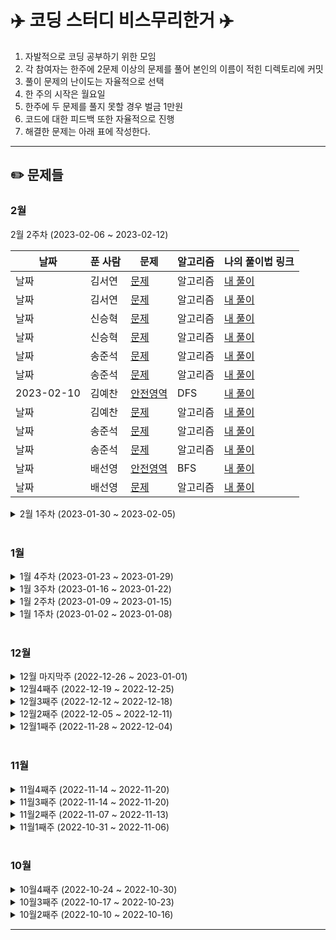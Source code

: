 # ✈️ 코딩 스터디 비스무리한거 ✈️ 
1.  자발적으로 코딩 공부하기 위한 모임
2.  각 참여자는 한주에 2문제 이상의 문제를 풀어 본인의 이름이 적힌 디렉토리에 커밋
3.  풀이 문제의 난이도는 자율적으로 선택
4.  한 주의 시작은 월요일
5.  한주에 두 문제를 풀지 못할 경우 벌금 1만원
6.  코드에 대한 피드백 또한 자율적으로 진행
7.  해결한 문제는 아래 표에 작성한다.

--------------

## ✏️ 문제들


### 2월  

<summary> 2월 2주차 (2023-02-06 ~ 2023-02-12) </summary>

|날짜|푼 사람|문제|알고리즘|나의 풀이법 링크|
|-----|-----|-----|-----|-----|
|날짜|김서연|[문제]()|알고리즘|[내 풀이]({링크})
|날짜|김서연|[문제]()|알고리즘|[내 풀이]({링크})
|날짜|신승혁|[문제]()|알고리즘|[내 풀이]({링크})
|날짜|신승혁|[문제]()|알고리즘|[내 풀이]({링크})
|날짜|송준석|[문제]()|알고리즘|[내 풀이]({링크})
|날짜|송준석|[문제]()|알고리즘|[내 풀이]({링크})
|2023-02-10|김예찬|[안전영역](https://www.acmicpc.net/problem/2468)|DFS|[내 풀이](https://github.com/bseony2/BwG/blob/master/%EA%B9%80%EC%98%88%EC%B0%AC/BJ-2468.java)
|날짜|김예찬|[문제]()|알고리즘|[내 풀이]({링크})
|날짜|송준석|[문제]()|알고리즘|[내 풀이]({링크})
|날짜|송준석|[문제]()|알고리즘|[내 풀이]({링크})
|날짜|배선영|[안전영역](https://www.acmicpc.net/problem/2468)|BFS|[내 풀이](https://github.com/bseony2/BwG/blob/master/%EB%B0%B0%EC%84%A0%EC%98%81/%EC%95%88%EC%A0%84%EC%98%81%EC%97%AD.java)
|날짜|배선영|[문제]()|알고리즘|[내 풀이]({링크})





<details>
<summary> 2월 1주차 (2023-01-30 ~ 2023-02-05) </summary>
<div markdown="1"> <br>

|날짜|푼 사람|문제|알고리즘|나의 풀이법 링크|
|-----|-----|-----|-----|-----|
|2023-02-02|김서연|[스택](https://www.acmicpc.net/problem/10828)|구현|[내 풀이](https://github.com/bseony2/BwG/blob/master/%EA%B9%80%EC%84%9C%EC%97%B0/Baekjoon/B10828_%EC%8A%A4%ED%83%9D.java)
|2023-02-05|김서연|[5월 식품들의 총매출 조회하기](https://school.programmers.co.kr/learn/courses/30/lessons/131117)|SQL|[내 풀이](https://github.com/bseony2/BwG/blob/master/%EA%B9%80%EC%84%9C%EC%97%B0/sql/5%EC%9B%94_%EC%8B%9D%ED%92%88%EB%93%A4%EC%9D%98_%EC%B4%9D%EB%A7%A4%EC%B6%9C_%EC%A1%B0%ED%9A%8C%ED%95%98%EA%B8%B0.sql)
|2023-01-30|신승혁|[야근지수](https://school.programmers.co.kr/learn/courses/30/lessons/12927)|구현|[내 풀이](https://github.com/bseony2/BwG/blob/master/%EC%8B%A0%EC%8A%B9%ED%98%81/Solution_12927_%EC%95%BC%EA%B7%BC%EC%A7%80%EC%88%98.java)
|2023-02-04|신승혁|[조건별로 분류하여 주문상태 출력하기](https://school.programmers.co.kr/learn/courses/30/lessons/131113?language=oracle)|SQL|[내 풀이](https://github.com/bseony2/BwG/blob/master/%EC%8B%A0%EC%8A%B9%ED%98%81/%EC%A1%B0%EA%B1%B4%EB%B3%84%EB%A1%9C%20%EB%B6%84%EB%A5%98%ED%95%98%EC%97%AC%20%EC%A3%BC%EB%AC%B8%EC%83%81%ED%83%9C%20%EC%B6%9C%EB%A0%A5%ED%95%98%EA%B8%B0.SQL)
|날짜|송준석|[문제]()|알고리즘|[내 풀이]({링크})
|날짜|송준석|[문제]()|알고리즘|[내 풀이]({링크})
|2023-02-03|김예찬|[알파벳](https://www.acmicpc.net/problem/1987)|DFS|[내 풀이](https://github.com/bseony2/BwG/blob/master/%EA%B9%80%EC%98%88%EC%B0%AC/BJ-1987.java)
|2023-02-03|김예찬|[위장](https://school.programmers.co.kr/learn/courses/30/lessons/42578)|해시|[내 풀이](https://github.com/bseony2/BwG/blob/master/%EA%B9%80%EC%98%88%EC%B0%AC/%EC%9C%84%EC%9E%A5.java)
|2023-01-30|김병준|[경쟁적 전염]()|BFS|[내 풀이](https://github.com/bseony2/BwG/blob/master/%EA%B9%80%EB%B3%91%EC%A4%80/p18405.java)
|2023-01-31|김병준|[돌려 돌려 돌림판!](https://www.acmicpc.net/problem/11504)|시뮬레이션|[내 풀이](https://github.com/bseony2/BwG/blob/master/%EA%B9%80%EB%B3%91%EC%A4%80/p11504.java)
|2023-01-30|배선영|[숨바꼭질4](https://www.acmicpc.net/problem/13913)|구현|[내 풀이](https://github.com/bseony2/BwG/blob/master/%EB%B0%B0%EC%84%A0%EC%98%81/%EC%88%A8%EB%B0%94%EA%BC%AD%EC%A7%884.java)
|2023-02-01|배선영|[야근지수](https://school.programmers.co.kr/learn/courses/30/lessons/12927)|구현|[내 풀이](https://github.com/bseony2/BwG/blob/master/%EB%B0%B0%EC%84%A0%EC%98%81/%EC%95%BC%EA%B7%BC%EC%A7%80%EC%88%98.java)

</div>
</details>
<br>


### 1월

<details>
<summary> 1월 4주차 (2023-01-23 ~ 2023-01-29) </summary>
<div markdown="1"> <br>


|날짜|푼 사람|문제|알고리즘|나의 풀이법 링크|
|-----|-----|-----|-----|-----|
|{날짜}|황서영|[{문제명}]({문제링크})|{알고리즘}|[내 풀이]({풀이 링크})
|{날짜}|황서영|[{문제명}]({문제링크})|{알고리즘}|[내 풀이]({풀이 링크})
|2023-01-29|김서연|[1,2,3 더하기](https://www.acmicpc.net/problem/9095)|DP|[내 풀이](https://github.com/bseony2/BwG/blob/master/%EA%B9%80%EC%84%9C%EC%97%B0/Baekjoon/B9095_123%EB%8D%94%ED%95%98%EA%B8%B0.java)
|2023-01-29|김서연|[즐겨찾기가 가장 많은 식당 정보 출력하기](https://school.programmers.co.kr/learn/courses/30/lessons/131123)|SQL|[내 풀이](https://github.com/bseony2/BwG/blob/master/%EA%B9%80%EC%84%9C%EC%97%B0/sql/%EC%A6%90%EA%B2%A8%EC%B0%BE%EA%B8%B0%EA%B0%80_%EA%B0%80%EC%9E%A5_%EB%A7%8E%EC%9D%80_%EC%8B%9D%EB%8B%B9_%EC%A0%95%EB%B3%B4_%EC%B6%9C%EB%A0%A5%ED%95%98%EA%B8%B0.sql)
|2023-01-25|신승혁|[단지번호붙이기](https://www.acmicpc.net/problem/2667)|BFS|[내 풀이](https://github.com/bseony2/BwG/blob/master/%EC%8B%A0%EC%8A%B9%ED%98%81/BOJ_2667_%EB%8B%A8%EC%A7%80%EB%B2%88%ED%98%B8%EB%B6%99%EC%9D%B4%EA%B8%B0.java)
|2023-01-25|신승혁|[단속카메라](https://school.programmers.co.kr/learn/courses/30/lessons/42884)|그리디|[내 풀이](https://github.com/bseony2/BwG/blob/master/%EC%8B%A0%EC%8A%B9%ED%98%81/Solution_42884_%EB%8B%A8%EC%86%8D%EC%B9%B4%EB%A9%94%EB%9D%BC.java)
|{날짜}|송준석|[{문제명}]({문제링크})|{알고리즘}|[내 풀이]({풀이 링크})
|{날짜}|송준석|[{문제명}]({문제링크})|{알고리즘}|[내 풀이]({풀이 링크})
|2023-01-29|김예찬|[두 용액](https://www.acmicpc.net/problem/2470)|투포인터|[내 풀이](https://github.com/bseony2/BwG/blob/master/%EA%B9%80%EC%98%88%EC%B0%AC/BJ-2470.java)
|2023-01-29|김예찬|[집합의 표현](https://www.acmicpc.net/problem/1717)|유니온파인드|[내 풀이](https://github.com/bseony2/BwG/blob/master/%EA%B9%80%EC%98%88%EC%B0%AC/BJ-1717.java)
|2023-01-29|김병준|[매직 스퀘어로 변경하기](https://www.acmicpc.net/problem/16945)|브루트포스|[내 풀이](https://github.com/bseony2/BwG/blob/master/%EA%B9%80%EB%B3%91%EC%A4%80/p16945.java)
|2023-01-29|김병준|[블록놀이](https://www.acmicpc.net/problem/16951)|브루트포스|[내 풀이](https://github.com/bseony2/BwG/blob/master/%EA%B9%80%EB%B3%91%EC%A4%80/p16951.java)
|2023-01-25|배선영|[상자넣기](https://www.acmicpc.net/problem/1965)|DP|[내 풀이](https://github.com/bseony2/BwG/blob/master/%EB%B0%B0%EC%84%A0%EC%98%81/%EC%83%81%EC%9E%90%EB%84%A3%EA%B8%B0.java)
|2023-01-27|배선영|[단지번호붙이기](https://www.acmicpc.net/problem/2667)|그래프|[내 풀이](https://github.com/bseony2/BwG/blob/master/%EB%B0%B0%EC%84%A0%EC%98%81/%EB%8B%A8%EC%A7%80%EB%B2%88%ED%98%B8%EB%B6%99%EC%9D%B4%EA%B8%B0.java)


</div>
</details>

<details>
<summary> 1월 3주차 (2023-01-16 ~ 2023-01-22) </summary>
<div markdown="1">


|날짜|푼 사람|문제|알고리즘|나의 풀이법 링크|
|-----|-----|-----|-----|-----|
|2023-01-20|황서영|[식품분류별 가장 비싼 식품의 정보 조회하기](https://school.programmers.co.kr/learn/courses/30/lessons/131116)|SQL|[내 풀이](https://github.com/bseony2/BwG/blob/master/%ED%99%A9%EC%84%9C%EC%98%81/0120_%EC%8B%9D%ED%92%88%EB%B6%84%EB%A5%98%EB%B3%84_%EA%B0%80%EC%9E%A5_%EB%B9%84%EC%8B%BC_%EC%8B%9D%ED%92%88%EC%9D%98_%EC%A0%95%EB%B3%B4_%EC%A1%B0%ED%9A%8C%ED%95%98%EA%B8%B0.sql)
|2023-01-20|황서영|[5월 식품들의 총매출 조회하기](https://school.programmers.co.kr/learn/courses/30/lessons/131117)|SQL|[내 풀이](https://github.com/bseony2/BwG/blob/master/%ED%99%A9%EC%84%9C%EC%98%81/5%EC%9B%94_%EC%8B%9D%ED%92%88%EB%93%A4%EC%9D%98_%EC%B4%9D%EB%A7%A4%EC%B6%9C_%EC%A1%B0%ED%9A%8C%ED%95%98%EA%B8%B0_0120.sql)
|2023-01-22|김서연|[식품분류별 가장 비싼 식품의 정보 조회하기](https://school.programmers.co.kr/learn/courses/30/lessons/131116)|SQL|[내 풀이](https://github.com/bseony2/BwG/blob/master/%EA%B9%80%EC%84%9C%EC%97%B0/sql/%EC%8B%9D%ED%92%88%EB%B6%84%EB%A5%98%EB%B3%84_%EA%B0%80%EC%9E%A5_%EB%B9%84%EC%8B%BC_%EC%8B%9D%ED%92%88%EC%9D%98_%EC%A0%95%EB%B3%B4_%EC%A1%B0%ED%9A%8C%ED%95%98%EA%B8%B0.sql)
|2023-01-22|김서연|[첼시를 구해줘](https://www.acmicpc.net/problem/11098)|구현|[내 풀이](https://github.com/bseony2/BwG/blob/master/%EA%B9%80%EC%84%9C%EC%97%B0/Baekjoon/B11098_%EC%B1%8C%EC%8B%9C%EB%A5%BC_%EB%8F%84%EC%99%80%EC%A4%98.java)
|2023-01-18|신승혁|[보석도둑](https://www.acmicpc.net/problem/1202)|그리디|[내 풀이](https://github.com/bseony2/BwG/blob/master/%EC%8B%A0%EC%8A%B9%ED%98%81/BOJ_1202_%EB%B3%B4%EC%84%9D%EB%8F%84%EB%91%91_2%ED%8A%B8.java)
|2023-01-20|신승혁|[숫자게임](https://school.programmers.co.kr/learn/courses/30/lessons/12987)|그리디|[내 풀이](https://github.com/bseony2/BwG/blob/master/%EC%8B%A0%EC%8A%B9%ED%98%81/Solution_12987_%EC%88%AB%EC%9E%90%EA%B2%8C%EC%9E%84.java)
|{날짜}|송준석|[{문제명}]({문제링크})|{알고리즘}|[내 풀이]({풀이링크})
|{날짜}|송준석|[{문제명}]({문제링크})|{알고리즘}|[내 풀이]({풀이링크})
|{날짜}|김예찬|[파도반수열](https://www.acmicpc.net/problem/9461)|DP|[내 풀이](https://github.com/bseony2/BwG/blob/master/%EA%B9%80%EC%98%88%EC%B0%AC/BJ-9461.java)
|{날짜}|김예찬|[단지번호붙이기](https://www.acmicpc.net/problem/2667)|BFS|[내 풀이](https://github.com/bseony2/BwG/blob/master/%EA%B9%80%EC%98%88%EC%B0%AC/BJ-2667.java)
|2023-01-17|김병준|[로또](https://www.acmicpc.net/problem/6603)|DFS|[내 풀이](https://github.com/bseony2/BwG/blob/master/%EA%B9%80%EB%B3%91%EC%A4%80/p20154.java)
|2023-01-22|김병준|[이 구역의 승자는 누구야?!](https://www.acmicpc.net/problem/20154)|구현|[내 풀이](https://github.com/bseony2/BwG/blob/master/%EA%B9%80%EB%B3%91%EC%A4%80/p6603.java)
|2023-01-19|배선영|[숨바꼭질](https://www.acmicpc.net/problem/1697)|BFS|[내 풀이](https://github.com/bseony2/BwG/blob/master/%EB%B0%B0%EC%84%A0%EC%98%81/%EC%88%A8%EB%B0%94%EA%BC%AD%EC%A7%88.java)
|2023-01-22|배선영|[맥주 마시면서 걸어가기](https://www.acmicpc.net/problem/9205)|BFS|[내 풀이](https://github.com/bseony2/BwG/blob/master/%EB%B0%B0%EC%84%A0%EC%98%81/%EB%A7%A5%EC%A3%BC%EB%A7%88%EC%8B%9C%EB%A9%B4%EC%84%9C%EA%B1%B8%EC%96%B4%EA%B0%80%EA%B8%B0.java)

</div>
</details>



<details>
<summary> 1월 2주차 (2023-01-09 ~ 2023-01-15) </summary>
<div markdown="1">

1월 2주차 (2023-01-09 ~ 2023-01-15)

|날짜|푼 사람|문제|알고리즘|나의 풀이법 링크|
|-----|-----|-----|-----|-----|
|2023-01-14|황서영|[합성수 찾기](https://school.programmers.co.kr/learn/courses/30/lessons/120846)|{알고리즘}|[내 풀이](https://github.com/bseony2/BwG/blob/master/%ED%99%A9%EC%84%9C%EC%98%81/%ED%95%A9%EC%84%B1%EC%88%98%EC%B0%BE%EA%B8%B0_20230114.java)
|2023-01-14|황서영|[치킨 쿠폰](https://school.programmers.co.kr/learn/courses/30/lessons/120884)|{알고리즘}|[내 풀이](https://github.com/bseony2/BwG/blob/master/%ED%99%A9%EC%84%9C%EC%98%81/%EC%B9%98%ED%82%A8%EC%BF%A0%ED%8F%B0_20230114.java)
|2023-01-15|김서연|[가격이 제일 비싼 식품의 정보 출력하기](https://school.programmers.co.kr/learn/courses/30/lessons/59043)|SQL|[내 풀이](https://github.com/bseony2/BwG/blob/master/%EA%B9%80%EC%84%9C%EC%97%B0/sql/%EA%B0%80%EA%B2%A9%EC%9D%B4_%EC%A0%9C%EC%9D%BC_%EB%B9%84%EC%8B%BC_%EC%8B%9D%ED%92%88%EC%9D%98_%EC%A0%95%EB%B3%B4_%EC%B6%9C%EB%A0%A5%ED%95%98%EA%B8%B0.sql)
|2023-01-15|김서연|[있었는데요 없었습니다](https://school.programmers.co.kr/learn/courses/30/lessons/131115)|SQL|[내 풀이](https://github.com/bseony2/BwG/blob/master/%EA%B9%80%EC%84%9C%EC%97%B0/sql/%EC%9E%88%EC%97%88%EB%8A%94%EB%8D%B0%EC%9A%94_%EC%97%86%EC%97%88%EC%8A%B5%EB%8B%88%EB%8B%A4.sql)
|2023-01-10|신승혁|[등굣길](https://school.programmers.co.kr/learn/courses/30/lessons/42898)|DP|[내 풀이](https://github.com/bseony2/BwG/blob/master/%EC%8B%A0%EC%8A%B9%ED%98%81/Solution_42898_%EB%93%B1%EA%B5%A3%EA%B8%B8.java)
|2023-01-15|신승혁|[치킨 쿠폰](https://school.programmers.co.kr/learn/courses/30/lessons/120884)|구현|[내 풀이](https://github.com/bseony2/BwG/blob/master/%EC%8B%A0%EC%8A%B9%ED%98%81/Solution_120884_%EC%B9%98%ED%82%A8%EC%BF%A0%ED%8F%B0.java)
|날짜|송준석|[{문제명}]({문제링크})|{알고리즘}|[내 풀이]({풀이링크})
|날짜|송준석|[{문제명}]({문제링크})|{알고리즘}|[내 풀이]({풀이링크})
|날짜|김예찬|[가장긴감소하는부분수열](acmicpc.net/problem/11722)|DP|[내 풀이](https://github.com/bseony2/BwG/commit/52de5f135eb5b63715c47aadd633d65dd5a1e5ee)
|날짜|김예찬|[쉬운 계단 수](https://www.acmicpc.net/problem/10844)|DP|[내 풀이]({풀이링크})
|2023-01-10|김병준|[사탕게임](https://www.acmicpc.net/problem/3085)|브루트포스|[내 풀이](https://github.com/bseony2/BwG/blob/master/%EA%B9%80%EB%B3%91%EC%A4%80/p3085.java)
|2023-01-15|김병준|[동전1](https://www.acmicpc.net/problem/2293)|dp1|[내 풀이](https://github.com/bseony2/BwG/blob/master/%EA%B9%80%EB%B3%91%EC%A4%80/p2293.java)
|2023-01-14|배선영|[가장 긴 감소하는 부분 수열](https://www.acmicpc.net/problem/11722)|DP|[내 풀이](https://github.com/bseony2/BwG/blob/master/%EB%B0%B0%EC%84%A0%EC%98%81/%EA%B0%80%EC%9E%A5%20%EA%B8%B4%20%EA%B0%90%EC%86%8C%ED%95%98%EB%8A%94%20%EB%B6%80%EB%B6%84%20%EC%88%98%EC%97%B4.java)
|2023-01-10|배선영|[쉬운 계단 수](https://www.acmicpc.net/problem/10844)|DP|[내 풀이](https://github.com/bseony2/BwG/blob/master/%EB%B0%B0%EC%84%A0%EC%98%81/%EC%89%AC%EC%9A%B4%EA%B3%84%EB%8B%A8%EC%88%98.java)

</div>
</details>



<details>
<summary> 1월 1주차 (2023-01-02 ~ 2023-01-08) </summary>
<div markdown="1">


|날짜|푼 사람|문제|알고리즘|나의 풀이법 링크|
|-----|-----|-----|-----|-----|
|2023-01-08|황서영|[콜라 문제](https://school.programmers.co.kr/learn/courses/30/lessons/132267)|구현|[내 풀이](https://github.com/bseony2/BwG/blob/master/%ED%99%A9%EC%84%9C%EC%98%81/%EC%BD%9C%EB%9D%BC%EB%AC%B8%EC%A0%9C_20230108.java)
|2023-01-08|황서영|[2016년](https://school.programmers.co.kr/learn/courses/30/lessons/12901)|-|[내 풀이](https://github.com/bseony2/BwG/blob/master/%ED%99%A9%EC%84%9C%EC%98%81/%EB%AC%B8%EC%A0%9C_2016%EB%85%84_20230108.java)
|2023-01-08|김서연|[3월에 태어난 여성 회원 목록 출력하기](https://school.programmers.co.kr/learn/courses/30/lessons/131120)|SQL|[내 풀이](https://github.com/bseony2/BwG/blob/master/%EA%B9%80%EC%84%9C%EC%97%B0/sql/3%EC%9B%94%EC%97%90_%ED%83%9C%EC%96%B4%EB%82%9C_%EC%97%AC%EC%84%B1_%ED%9A%8C%EC%9B%90_%EB%AA%A9%EB%A1%9D_%EC%B6%9C%EB%A0%A5%ED%95%98%EA%B8%B0.sql)
|2023-01-08|김서연|[성분으로 구분한 아이스크림 총 주문량](https://school.programmers.co.kr/learn/courses/30/lessons/133026)|SQL|[내 풀이](https://github.com/bseony2/BwG/blob/master/%EA%B9%80%EC%84%9C%EC%97%B0/sql/%EC%84%B1%EB%B6%84%EC%9C%BC%EB%A1%9C_%EA%B5%AC%EB%B6%84%ED%95%9C_%EC%95%84%EC%9D%B4%EC%8A%A4%ED%81%AC%EB%A6%BC_%EC%B4%9D_%EC%A3%BC%EB%AC%B8%EB%9F%89.sql)
|날짜|신승혁|[{문제}]()|SQL|[내 풀이]({링크})
|날짜|신승혁|[{문제}]()|SQL|[내 풀이]({링크})
|날짜|송준석|[{문제}]()|SQL|[내 풀이]({링크})
|날짜|송준석|[{문제}]()|SQL|[내 풀이]({링크})
|날짜|김예찬|[{문제}]()|SQL|[내 풀이]({링크})
|날짜|김예찬|[{문제}]()|SQL|[내 풀이]({링크})
|날짜|김병준|[{문제}]()|SQL|[내 풀이]({링크})
|날짜|김병준|[{문제}]()|SQL|[내 풀이]({링크})
|2023-01-08|배선영|[2XN타일링](https://www.acmicpc.net/problem/11726)|DP|[내 풀이](https://github.com/bseony2/BwG/blob/master/%EB%B0%B0%EC%84%A0%EC%98%81/%EC%9D%B4xn%ED%83%80%EC%9D%BC%EB%A7%81.java)
|2023-01-08|배선영|[동물원](https://www.acmicpc.net/problem/1309)|DP|[내 풀이](https://github.com/bseony2/BwG/blob/master/%EB%B0%B0%EC%84%A0%EC%98%81/%EB%8F%99%EB%AC%BC%EC%9B%90.java)

</div>
</details>

<br>


### 12월  

<details>
<summary> 12월 마지막주 (2022-12-26 ~ 2023-01-01) </summary>
<div markdown="1">


|날짜|푼 사람|문제|알고리즘|나의 풀이법 링크|
|-----|-----|-----|-----|-----|
|2022-12-31|황서영|[카테고리 별 상품 개수 구하기](https://school.programmers.co.kr/learn/courses/30/lessons/131529)|SQL|[내 풀이](https://github.com/bseony2/BwG/blob/master/%ED%99%A9%EC%84%9C%EC%98%81/1231_%EC%B9%B4%ED%85%8C%EA%B3%A0%EB%A6%AC%EB%B3%84%EC%83%81%ED%92%88%EA%B0%9C%EC%88%98%EA%B5%AC%ED%95%98%EA%B8%B0.sql)
|2022-12-31|황서영|[삼총사](https://school.programmers.co.kr/learn/courses/30/lessons/131705)|DFS|[내 풀이](https://github.com/bseony2/BwG/blob/master/%ED%99%A9%EC%84%9C%EC%98%81/%EC%82%BC%EC%B4%9D%EC%82%AC_1231.java)
|{날짜}|김서연|[{문제명}]({URL})|{알고리즘}|[내 풀이]({URL})
|{날짜}|김서연|[{문제명}]({URL})|{알고리즘}|[내 풀이]({URL})
|2023-01-01|신승혁|[가장 큰 수](https://school.programmers.co.kr/learn/courses/30/lessons/42746)|구현|[내 풀이](https://github.com/bseony2/BwG/blob/master/%EC%8B%A0%EC%8A%B9%ED%98%81/42746_%EA%B0%80%EC%9E%A5%ED%81%B0%EC%88%98.java)
|2023-01-01|신승혁|[중복 제거하기](https://school.programmers.co.kr/learn/courses/30/lessons/59408)|SQL|[내 풀이](https://github.com/bseony2/BwG/blob/master/%EC%8B%A0%EC%8A%B9%ED%98%81/%EC%A4%91%EB%B3%B5%20%EC%A0%9C%EA%B1%B0%ED%95%98%EA%B8%B0.SQL)
|{날짜}|송준석|[{문제명}]({URL})|{알고리즘}|[내 풀이]({URL})
|{날짜}|송준석|[{문제명}]({URL})|{알고리즘}|[내 풀이]({URL})
|2022-12-31|김예찬|[게임맵최단거리](https://school.programmers.co.kr/learn/courses/30/lessons/1844)|BFS|[내 풀이](https://github.com/bseony2/BwG/blob/master/%EA%B9%80%EC%98%88%EC%B0%AC/%EA%B2%8C%EC%9E%84%EB%A7%B5%EC%B5%9C%EB%8B%A8%EA%B1%B0%EB%A6%AC.java)
|2022-12-31|김예찬|[정수삼각형](https://school.programmers.co.kr/learn/courses/30/lessons/43105)|DP|[내 풀이](https://github.com/bseony2/BwG/blob/master/%EA%B9%80%EC%98%88%EC%B0%AC/%EC%A0%95%EC%88%98%EC%82%BC%EA%B0%81%ED%98%95.java)
|2023-01-01|김병준|[1](https://www.acmicpc.net/problem/4375)|수학|[내 풀이](https://github.com/bseony2/BwG/blob/master/%EA%B9%80%EB%B3%91%EC%A4%80/p4375.java)
|2023-01-01|김병준|[체육복](https://school.programmers.co.kr/learn/courses/30/lessons/42862)|그리디|[내 풀이](https://github.com/bseony2/BwG/blob/master/%EA%B9%80%EB%B3%91%EC%A4%80/p42862.java)
|2023-01-01|배선영|[부분수열의 합](https://www.acmicpc.net/problem/1182)|부르트포스|[내 풀이](https://github.com/bseony2/BwG/blob/master/%EB%B0%B0%EC%84%A0%EC%98%81/%EB%B6%80%EB%B6%84%EC%88%98%EC%97%B4%EC%9D%98%ED%95%A9.java)
|2022-12-30|배선영|[집합](https://www.acmicpc.net/problem/11723)|비트 마스킹|[내 풀이](https://github.com/bseony2/BwG/blob/master/%EB%B0%B0%EC%84%A0%EC%98%81/%EC%A7%91%ED%95%A9.java)
--------------------------------------
</div>
</details>

<details>
<summary>12월4째주 (2022-12-19 ~ 2022-12-25) </summary>
<div markdown="1">

|날짜|푼 사람|문제|알고리즘|나의 풀이법 링크|
|-----|-----|-----|-----|-----|
|2022-12-24|황서영|[숫자 짝꿍](https://school.programmers.co.kr/learn/courses/30/lessons/131128)|구현|[내 풀이](https://github.com/bseony2/BwG/blob/master/%ED%99%A9%EC%84%9C%EC%98%81/%EC%88%AB%EC%9E%90%EC%A7%9D%EA%BF%8D_1224.java)
|2022-12-25|황서영|[과일 장수](https://school.programmers.co.kr/learn/courses/30/lessons/135808)|Stack|[내 풀이](https://github.com/bseony2/BwG/blob/master/%ED%99%A9%EC%84%9C%EC%98%81/%EA%B3%BC%EC%9D%BC%EC%9E%A5%EC%88%98_1225.java)
|2022-12-25|김서연|[인기있는 아이스크림](https://school.programmers.co.kr/learn/courses/30/lessons/133024)|SQL|[내 풀이](https://github.com/bseony2/BwG/blob/master/%EA%B9%80%EC%84%9C%EC%97%B0/sql/%EC%9D%B8%EA%B8%B0%EC%9E%88%EB%8A%94_%EC%95%84%EC%9D%B4%EC%8A%A4%ED%81%AC%EB%A6%BC.sql)
|2022-12-25|김서연|[약수](https://www.acmicpc.net/problem/1037)|구현|[내 풀이](https://github.com/bseony2/BwG/blob/master/%EA%B9%80%EC%84%9C%EC%97%B0/Baekjoon/B1037_%EC%95%BD%EC%88%98.java)
|2022-12-25|신승혁|[조건에 맞는 도서와 저자 리스트 출력하기](https://school.programmers.co.kr/learn/courses/30/lessons/144854)|SQL|[내풀이](https://github.com/bseony2/BwG/blob/master/%EC%8B%A0%EC%8A%B9%ED%98%81/%EC%A1%B0%EA%B1%B4%EC%97%90%20%EB%A7%9E%EB%8A%94%20%EB%8F%84%EC%84%9C%EC%99%80%20%EC%A0%80%EC%9E%90%20%EB%A6%AC%EC%8A%A4%ED%8A%B8%20%EC%B6%9C%EB%A0%A5%ED%95%98%EA%B8%B0.SQL)
|2022-12-25|신승혁|[가격이 제일 비싼 식품의 정보 출력하기](https://school.programmers.co.kr/learn/courses/30/lessons/131115?language=oracle)|SQL|[내풀이](https://github.com/bseony2/BwG/blob/master/%EC%8B%A0%EC%8A%B9%ED%98%81/%EA%B0%80%EA%B2%A9%EC%9D%B4%EC%A0%9C%EC%9D%BC%EB%B9%84%EC%8B%BC%EC%8B%9D%ED%92%88%EC%9D%98%EC%A0%95%EB%B3%B4%EC%B6%9C%EB%A0%A5%ED%95%98%EA%B8%B0.SQL)
|{날짜}|송준석|[{문제명}]({URL})|{알고리즘}|[내 풀이]({URL})
|{날짜}|송준석|[{문제명}]({URL})|{알고리즘}|[내 풀이]({URL})
|2022-12-25|김예찬|[연속합](https://www.acmicpc.net/problem/1912)|DP|[내 풀이](https://github.com/bseony2/BwG/commit/e71b4f3c6ab3cc386d7646bc37a38fac8e6b9462)
|2022-12-25|김예찬|[1로만들기](https://www.acmicpc.net/problem/1463)|DP|[내 풀이](https://github.com/bseony2/BwG/commit/c81cc407fa26fc6b6e41b54b923e579820e13c18)
|{날짜}|김병준|[{문제명}]({URL})|{알고리즘}|[내 풀이]({URL})
|{날짜}|김병준|[{문제명}]({URL})|{알고리즘}|[내 풀이]({URL})
|2022-12-25|배선영|[사탕게임](https://www.acmicpc.net/problem/3085)|구현, 완전탐색|[내 풀이](https://github.com/bseony2/BwG/blob/master/%EB%B0%B0%EC%84%A0%EC%98%81/%EC%82%AC%ED%83%95%EA%B2%8C%EC%9E%84.java)
|2022-12-25|배선영|[날짜계산](https://www.acmicpc.net/problem/1476)|완전탐색|[내 풀이](https://github.com/bseony2/BwG/blob/master/%EB%B0%B0%EC%84%A0%EC%98%81/%EB%82%A0%EC%A7%9C%EA%B3%84%EC%82%B0.java)
--------------------------------------
</div>
</details>


<details>
<summary>12월3째주 (2022-12-12 ~ 2022-12-18)</summary>
<div markdown="1">

|날짜|푼 사람|문제|알고리즘|나의 풀이법 링크|
|-----|-----|-----|-----|-----|
|2022-12-16|황서영|[가격이 제일 비싼 식품의 정보 출력하기](https://school.programmers.co.kr/learn/courses/30/lessons/131115)|SQL|[내 풀이](https://github.com/bseony2/BwG/blob/master/%ED%99%A9%EC%84%9C%EC%98%81/1216_%EA%B0%80%EA%B2%A9%EC%9D%B4_%EC%A0%9C%EC%9D%BC_%EB%B9%84%EC%8B%BC_%EC%8B%9D%ED%92%88%EC%9D%98_%EC%A0%95%EB%B3%B4_%EC%B6%9C%EB%A0%A5%ED%95%98%EA%B8%B0.sql)
|2022-12-16|황서영|[조건별로 분류하여 주문상태 출력하기](https://school.programmers.co.kr/learn/courses/30/lessons/131113)|SQL|[내 풀이](https://github.com/bseony2/BwG/blob/master/%ED%99%A9%EC%84%9C%EC%98%81/1216_%EC%A1%B0%EA%B1%B4%EB%B3%84%EB%A1%9C_%EB%B6%84%EB%A5%98%ED%95%98%EC%97%AC_%EC%A3%BC%EB%AC%B8%EC%83%81%ED%83%9C_%EC%B6%9C%EB%A0%A5%ED%95%98%EA%B8%B0.sql)
|2022-12-18|김서연|[최댓값 구하기](https://school.programmers.co.kr/learn/courses/30/lessons/59415)|SQL|[내 풀이](https://github.com/bseony2/BwG/blob/master/%EA%B9%80%EC%84%9C%EC%97%B0/sql/%EC%B5%9C%EB%8C%93%EA%B0%92%EA%B5%AC%ED%95%98%EA%B8%B0.sql)
|2022-12-18|김서연|[내 학점을 구해줘](https://www.acmicpc.net/problem/10984)|구현|[내 풀이](https://github.com/bseony2/BwG/blob/master/%EA%B9%80%EC%84%9C%EC%97%B0/Baekjoon/B10984_%EB%82%B4_%ED%95%99%EC%A0%90%EC%9D%84_%EA%B5%AC%ED%95%B4%EC%A4%98.java)
|2022-12-15|신승혁|[House Robber](https://leetcode.com/problems/house-robber/description/)|DP|[내 풀이](https://github.com/bseony2/BwG/blob/master/%EC%8B%A0%EC%8A%B9%ED%98%81/198.js)
|2022-12-18|신승혁|[Number Complement](https://leetcode.com/problems/number-complement/)|구현|[내 풀이](https://github.com/bseony2/BwG/blob/master/%EC%8B%A0%EC%8A%B9%ED%98%81/476.js)
|{날짜}|송준석|[{문제명}]({URL})|{알고리즘}|[내 풀이]({URL})
|{날짜}|송준석|[{문제명}]({URL})|{알고리즘}|[내 풀이]({URL})
|2022-12-18|김예찬|[벽부수고 이동](https://www.acmicpc.net/problem/2206)|BFS|[내 풀이]({URL})
|2022-12-18|김예찬|[여행가자](https://www.acmicpc.net/problem/1976)|유니온파인드|[내 풀이]({URL})
|2022-12-18|김병준|[분해합](https://www.acmicpc.net/problem/2231)|구현|[내 풀이](https://github.com/bseony2/BwG/blob/master/%EA%B9%80%EB%B3%91%EC%A4%80/p1065.java)
|2022-12-18|김병준|[한수](https://www.acmicpc.net/problem/1065)|구현|[내 풀이](https://github.com/bseony2/BwG/blob/master/%EA%B9%80%EB%B3%91%EC%A4%80/p2231.java)
|2022-12-18|배선영|[튜플](https://school.programmers.co.kr/learn/courses/30/lessons/64065)|구현|[내 풀이](https://github.com/bseony2/BwG/blob/master/%EB%B0%B0%EC%84%A0%EC%98%81/%ED%8A%9C%ED%94%8C.java)
|2022-12-18|배선영|[행렬 테두리 회전하기](https://school.programmers.co.kr/learn/courses/30/lessons/77485)|구현|[내 풀이](https://github.com/bseony2/BwG/blob/master/%EB%B0%B0%EC%84%A0%EC%98%81/%ED%96%89%EB%A0%AC%20%ED%85%8C%EB%91%90%EB%A6%AC%20%ED%9A%8C%EC%A0%84%ED%95%98%EA%B8%B0.java)
--------------------------------------
</div>
</details>

<details>
<summary>12월2째주 (2022-12-05 ~ 2022-12-11)</summary>
<div markdown="1">

|날짜|푼 사람|문제|알고리즘|나의 풀이법 링크|
|-----|-----|-----|-----|-----|
|2022-12-05|황서영|[아이스 아메리카노](https://school.programmers.co.kr/learn/courses/30/lessons/120819)|구현|[내 풀이](https://github.com/bseony2/BwG/blob/master/%ED%99%A9%EC%84%9C%EC%98%81/%EC%95%84%EC%9D%B4%EC%8A%A4%EC%95%84%EB%A9%94%EB%A6%AC%EC%B9%B4%EB%85%B8.java)
|2022-12-06|황서영|[양꼬치](https://school.programmers.co.kr/learn/courses/30/lessons/120830)|구현|[내 풀이](https://github.com/bseony2/BwG/blob/master/%ED%99%A9%EC%84%9C%EC%98%81/%EC%96%91%EA%BC%AC%EC%B9%98.java)
|2022-12-11|김서연|[Integer to Roman](https://leetcode.com/problems/integer-to-roman/)|구현|[내 풀이](https://github.com/bseony2/BwG/blob/master/%EA%B9%80%EC%84%9C%EC%97%B0/LeetCode/L12_Integer_to_Roman.java)
|2022-12-11|김서연|[완전제곱](https://www.acmicpc.net/problem/6131)|브루트포스|[내 풀이](https://github.com/bseony2/BwG/blob/master/%EA%B9%80%EC%84%9C%EC%97%B0/Baekjoon/B6131_%EC%99%84%EC%A0%84%EC%A0%9C%EA%B3%B1%EC%88%98.java)
|{날짜}|신승혁|[{문제명}]({URL})|{알고리즘}|[내 풀이]({URL})
|{날짜}|신승혁|[{문제명}]({URL})|{알고리즘}|[내 풀이]({URL})
|{날짜}|안정석|[{문제명}]({URL})|{알고리즘}|[내 풀이]({URL})
|{날짜}|안정석|[{문제명}]({URL})|{알고리즘}|[내 풀이]({URL})
|2022-12-11|송준석|[재구매가일어난상품과회원리스트구하기](https://school.programmers.co.kr/learn/courses/30/lessons/131536)|SQL|[내 풀이](https://github.com/bseony2/BwG/blob/master/%EC%86%A1%EC%A4%80%EC%84%9D/%EC%9E%AC%EA%B5%AC%EB%A7%A4%EA%B0%80%EC%9D%BC%EC%96%B4%EB%82%9C%EC%83%81%ED%92%88%EA%B3%BC%ED%9A%8C%EC%9B%90%EB%A6%AC%EC%8A%A4%ED%8A%B8%EA%B5%AC%ED%95%98%EA%B8%B0.mysql)
|2022-12-11|송준석|[7의개수](https://school.programmers.co.kr/learn/courses/30/lessons/120912)|구현|[내 풀이](https://github.com/bseony2/BwG/blob/master/%EC%86%A1%EC%A4%80%EC%84%9D/7%EC%9D%98%EA%B0%9C%EC%88%98.java)
|{날짜}|김예찬|[{문제명}]({URL})|{알고리즘}|[내 풀이]({URL})
|{날짜}|김예찬|[{문제명}]({URL})|{알고리즘}|[내 풀이]({URL})
|2022-12-11|김병준|[일곱 난쟁이](https://www.acmicpc.net/problem/2309)|브루트포스|[내 풀이](https://github.com/Joonkb/algorithm/blob/main/BOJ/%EA%B5%AC%ED%98%84/%EA%B8%B0%EC%B4%88/p1182.java)
|2022-12-11|김병준|[부분수열의 합](https://www.acmicpc.net/problem/21182)|비트마스크|[내 풀이](https://github.com/Joonkb/algorithm/blob/main/BOJ/%EA%B5%AC%ED%98%84/%EA%B8%B0%EC%B4%88/p2309.java)
|2022-12-07|배선영|[소수구하기](https://www.acmicpc.net/problem/1929)|에라토스테네스의 체|[내 풀이](https://github.com/bseony2/BwG/blob/master/%EB%B0%B0%EC%84%A0%EC%98%81/%EC%86%8C%EC%88%98%20%EA%B5%AC%ED%95%98%EA%B8%B0.java)
|2022-12-11|배선영|[골드바흐의 추측](https://www.acmicpc.net/problem/6588)|에라토스테네스의 체|[내 풀이](https://github.com/bseony2/BwG/blob/master/%EB%B0%B0%EC%84%A0%EC%98%81/%EA%B3%A8%EB%93%9C%EB%B0%94%ED%9D%90%EC%9D%98%20%EC%B6%94%EC%B8%A1.java)
--------------------------------------
</div>
</details>

<details>
<summary>12월1째주 (2022-11-28 ~ 2022-12-04)</summary>
<div markdown="1"> 

|날짜|푼 사람|문제|알고리즘|나의 풀이법 링크|
|-----|-----|-----|-----|-----|
|2022-11-30|황서영|[문자열 내 p와 y의 개수](https://school.programmers.co.kr/learn/courses/30/lessons/12916)|구현|[내 풀이](https://github.com/bseony2/BwG/blob/master/%ED%99%A9%EC%84%9C%EC%98%81/%EB%AC%B8%EC%9E%90%EC%97%B4%EB%82%B4p%EC%99%80y%EC%9D%98%EA%B0%9C%EC%88%98.java)
|2022-11-30|황서영|[수박수박수박수박수박수?](https://school.programmers.co.kr/learn/courses/30/lessons/12922)|구현|[내 풀이](https://github.com/bseony2/BwG/blob/master/%ED%99%A9%EC%84%9C%EC%98%81/%EC%88%98%EB%B0%95%EC%88%98%EB%B0%95%EC%88%98%EB%B0%95%EC%88%98%EB%B0%95%EC%88%98%EB%B0%95%EC%88%98.java)
|2022-12-04|김서연|[약수들의 합](https://www.acmicpc.net/problem/9506)|구현|[내 풀이](https://github.com/bseony2/BwG/blob/master/%EA%B9%80%EC%84%9C%EC%97%B0/Baekjoon/B9506_%EC%95%BD%EC%88%98%EB%93%A4%EC%9D%98_%ED%95%A9.java)
|2022-12-04|김서연|[Contains Duplicate](https://leetcode.com/problems/contains-duplicate/)|구현|[내 풀이](https://github.com/bseony2/BwG/blob/master/%EA%B9%80%EC%84%9C%EC%97%B0/LeetCode/L217_Contains_Duplicate.java)
|2022-12-04|신승혁|[N과M](https://www.acmicpc.net/problem/15650)|조합|[내 풀이](https://github.com/bseony2/BwG/blob/master/%EC%8B%A0%EC%8A%B9%ED%98%81/BOJ_15650_N%EA%B3%BCM.java)
|2022-12-04|신승혁|[완주하지 못한 선수](https://school.programmers.co.kr/learn/courses/30/lessons/42576)|구현|[내 풀이](https://github.com/bseony2/BwG/blob/master/%EC%8B%A0%EC%8A%B9%ED%98%81/Solution_42576_%EC%99%84%EC%A3%BC%ED%95%98%EC%A7%80%EB%AA%BB%ED%95%9C%EC%84%A0%EC%88%98.java)
|2022-12-04|안정석|[알파벳](https://www.acmicpc.net/problem/1987)|BFS|[내 풀이](https://github.com/bseony2/BwG/blob/master/%EC%95%88%EC%A0%95%EC%84%9D/BaekJoon_%EC%95%8C%ED%8C%8C%EB%B2%B3.java)
|2022-12-04|안정석|[완주하지 못한 선수](https://school.programmers.co.kr/learn/courses/30/lessons/42576)|구현|[내 풀이](https://github.com/bseony2/BwG/blob/master/%EC%95%88%EC%A0%95%EC%84%9D/Pro_%EC%99%84%EC%A3%BC%ED%95%98%EC%A7%80_%EB%AA%BB%ED%95%9C_%EC%84%A0%EC%88%98.java)
|{날짜}|송준석|[{문제명}]({URL})|{알고리즘}|[내 풀이]({URL})
|{날짜}|송준석|[{문제명}]({URL})|{알고리즘}|[내 풀이]({URL})
|2022-12-04|김예찬|[말이되고픈원숭이](https://www.acmicpc.net/problem/1600)|BFS|[내 풀이]({URL})
|2022-12-04|김예찬|[빙고](https://www.acmicpc.net/problem/2578)|구현|[내 풀이]({URL})
|2022-12-04|김병준|[골드바흐의 추측](https://www.acmicpc.net/problem/6588)|수학|[내 풀이](https://github.com/Joonkb/algorithm/commit/767ee3242aa06e609c02d381c1403d7fa002429b)
|2022-12-04|김병준|[집합](https://www.acmicpc.net/problem/11723)|비트연산자|[내 풀이](https://github.com/Joonkb/algorithm/commit/2ba13e4c4c12ab0d5a41a4ff4259e67f7f579c5b)
|2022-12-04|배선영|[오픈채팅방](https://school.programmers.co.kr/learn/courses/30/lessons/42888)|구현|[내 풀이]([{URL}](https://github.com/bseony2/BwG/blob/master/%EB%B0%B0%EC%84%A0%EC%98%81/%EC%98%A4%ED%94%88%EC%B1%84%ED%8C%85%EB%B0%A9.java))
|2022-12-04|배선영|[피로도](https://school.programmers.co.kr/learn/courses/30/lessons/87946)|dfs|[내 풀이](https://github.com/bseony2/BwG/blob/master/%EB%B0%B0%EC%84%A0%EC%98%81/%ED%94%BC%EB%A1%9C%EB%8F%84.java)
--------------------------------------
</div>
</details>
<br>

### 11월

<details>
<summary>11월4째주 (2022-11-14 ~ 2022-11-20)</summary>
<div markdown="1"> 

|날짜|푼 사람|문제|알고리즘|나의 풀이법 링크|  
|-----|-----|-----|-----|-----|
|2022-11-23|황서영|[영어가 싫어요](https://school.programmers.co.kr/learn/courses/30/lessons/120894)|구현|[내 풀이](https://github.com/bseony2/BwG/blob/master/%ED%99%A9%EC%84%9C%EC%98%81/%EC%98%81%EC%96%B4%EA%B0%80%EC%8B%AB%EC%96%B4%EC%9A%94.java)  
|2022-11-23|황서영|[공던지기](https://school.programmers.co.kr/learn/courses/30/lessons/120843)|구현|[내 풀이](https://github.com/bseony2/BwG/blob/master/%ED%99%A9%EC%84%9C%EC%98%81/%EA%B3%B5%EB%8D%98%EC%A7%80%EA%B8%B0.java)  
|2022-11-27|김서연|[별찍기6](https://www.acmicpc.net/problem/2443)|구현|[내 풀이](https://github.com/bseony2/BwG/blob/master/%EA%B9%80%EC%84%9C%EC%97%B0/Baekjoon/B2443_%EB%B3%84%EC%B0%8D%EA%B8%B06.java)  
|2022-11-27|김서연|[별찍기9](https://www.acmicpc.net/problem/2446)|구현|[내 풀이](https://github.com/bseony2/BwG/blob/master/%EA%B9%80%EC%84%9C%EC%97%B0/Baekjoon/B2446_%EB%B3%84%EC%B0%8D%EA%B8%B09.java)  
|2022-11-27|신승혁|[이진변환반복하기](https://school.programmers.co.kr/learn/courses/30/lessons/70129)|재귀|[내 풀이](https://github.com/bseony2/BwG/blob/master/%EC%8B%A0%EC%8A%B9%ED%98%81/Solution_70129_%EC%9D%B4%EC%A7%84%EB%B3%80%ED%99%98%EB%B0%98%EB%B3%B5%ED%95%98%EA%B8%B0.java)  
|2022-11-27|신승혁|[최댓값과최솟값](https://school.programmers.co.kr/learn/courses/30/lessons/12939)|구현|[내 풀이](https://github.com/bseony2/BwG/blob/master/%EC%8B%A0%EC%8A%B9%ED%98%81/Solution_12939_%EC%B5%9C%EB%8C%93%EA%B0%92%EA%B3%BC%EC%B5%9C%EC%86%9F%EA%B0%92.java)  
|{날짜}|안정석|[{토마토}](https://www.acmicpc.net/problem/7576)|{알고리즘}|[내 풀이](https://github.com/bseony2/BwG/commit/aee61b3741086e298a861b46880c9a84758e1063#diff-c12f337fa3ee3ed907f77486d457cbf09a331b1ade3926c3f061a37d877e391a)  
|{날짜}|안정석|[{유기농배추}](https://www.acmicpc.net/problem/1012)|{알고리즘}|[내 풀이](https://github.com/bseony2/BwG/commit/aee61b3741086e298a861b46880c9a84758e1063#diff-a519eabf52c79a8fc7dc4ba9f1bd409ed5f27be020b56c4a797d596879336a91)  
|{날짜}|송준석|[{문제명}]({URL})|{알고리즘}|[내 풀이]({URL})  
|{날짜}|송준석|[{문제명}]({URL})|{알고리즘}|[내 풀이]({URL})  
|2022-11-27|김예찬|[돌다리](https://www.acmicpc.net/problem/12761)|BFS|[내 풀이]({URL})  
|2022-11-27|김예찬|[맥주마시면서걸어가기](https://www.acmicpc.net/problem/9205)|구현|[내 풀이]({URL})  
|2022-11-27|김병준|[N과 M (2)](https://www.acmicpc.net/problem/15650)|백트래킹|[내 풀이](https://github.com/bseony2/BwG/blob/master/%EA%B9%80%EB%B3%91%EC%A4%80/p15650.java)  
|2022-11-27|김병준|[단어 정렬](https://www.acmicpc.net/problem/1181)|정렬|[내 풀이](https://github.com/bseony2/BwG/blob/master/%EA%B9%80%EB%B3%91%EC%A4%80/p1181.java)  
|2022-11-21|배선영|[빗물](https://www.acmicpc.net/problem/14719)|구현|[내 풀이](https://github.com/bseony2/BwG/blob/master/%EB%B0%B0%EC%84%A0%EC%98%81/%EB%B9%97%EB%AC%BC.java)  
|2022-11-22|배선영|[가르침](https://www.acmicpc.net/problem/1062)|dfs(조합)|[내 풀이](https://github.com/bseony2/BwG/blob/master/%EB%B0%B0%EC%84%A0%EC%98%81/%EA%B0%80%EB%A5%B4%EC%B9%A8.java)  
--------------------------------------

</div>
</details>

<details>
<summary>11월3째주 (2022-11-14 ~ 2022-11-20)</summary>
<div markdown="1">

|날짜|푼 사람|문제|알고리즘|나의 풀이법 링크|
|-----|-----|-----|-----|-----|
|2022-11-19|황서영|[가장 큰 수](https://school.programmers.co.kr/learn/courses/30/lessons/42746)|정렬|[내 풀이](https://github.com/bseony2/BwG/blob/master/%ED%99%A9%EC%84%9C%EC%98%81/%EA%B0%80%EC%9E%A5%ED%81%B0%EC%88%98.java)
|2022-11-19|황서영|[문자열 내림차순으로 배치하기](https://school.programmers.co.kr/learn/courses/30/lessons/12917)|정렬|[내 풀이](https://github.com/bseony2/BwG/blob/master/%ED%99%A9%EC%84%9C%EC%98%81/%EB%AC%B8%EC%9E%90%EC%97%B4%EB%82%B4%EB%A6%BC%EC%B0%A8%EC%88%9C%EC%9C%BC%EB%A1%9C%EB%B0%B0%EC%B9%98%ED%95%98%EA%B8%B0.java)
|{날짜}|김서연|[{문제명}]({URL})|{알고리즘}|[내 풀이]()
|{날짜}|김서연|[{문제명}]({URL})|{알고리즘}|[내 풀이]({URL})
|2022-11-20|신승혁|[ShortestPalindrome](https://leetcode.com/problems/shortest-palindrome/)|구현|[내 풀이](https://github.com/bseony2/BwG/blob/master/%EC%8B%A0%EC%8A%B9%ED%98%81/Solution_214_ShortestPalindrome_2Try.java)
|2022-11-20|신승혁|[배열돌리기1](https://www.acmicpc.net/problem/16926)|BFS|[내 풀이](https://github.com/bseony2/BwG/blob/master/%EC%8B%A0%EC%8A%B9%ED%98%81/BOJ_16926_%EB%B0%B0%EC%97%B4%EB%8F%8C%EB%A6%AC%EA%B8%B01.java)
|{날짜}|안정석|[{문제명}]({URL})|{알고리즘}|[내 풀이]({URL})
|{날짜}|안정석|[{문제명}]({URL})|{알고리즘}|[내 풀이]({URL})
|2022-11-20|송준석|[영어가 싫어요](https://school.programmers.co.kr/learn/courses/30/lessons/120894)|구현|[내 풀이](https://github.com/bseony2/BwG/blob/master/%EC%86%A1%EC%A4%80%EC%84%9D/%EC%98%81%EC%96%B4%EA%B0%80%EC%8B%AB%EC%96%B4%EC%9A%94.java)
|2022-11-20|송준석|[가운데 글자 가져오기](https://school.programmers.co.kr/learn/courses/30/lessons/12903)|구현|[내 풀이](https://github.com/bseony2/BwG/blob/master/%EC%86%A1%EC%A4%80%EC%84%9D/%EA%B0%80%EC%9A%B4%EB%8D%B0%EA%B8%80%EC%9E%90%EA%B0%80%EC%A0%B8%EC%98%A4%EA%B8%B0.java)
|2022-11-20|송준석|[상품 별 오프라인 매출 구하기](https://school.programmers.co.kr/learn/courses/30/lessons/131533)|SQL|[내 풀이](https://github.com/bseony2/BwG/blob/master/%EC%86%A1%EC%A4%80%EC%84%9D/%EC%83%81%ED%92%88%EB%B3%84%EC%98%A4%ED%94%84%EB%9D%BC%EC%9D%B8%EB%A7%A4%EC%B6%9C%EA%B5%AC%ED%95%98%EA%B8%B0.mysql)
|2022-11-20|김예찬|[1,2,3더하기](https://www.acmicpc.net/problem/9095)|DP|[내 풀이]({URL})
|2022-11-20|김예찬|[카드구매하기](https://www.acmicpc.net/problem/11052)|DP|[내 풀이]({URL})
|2022-11-20|김병준|[보이저 1호](https://www.acmicpc.net/problem/3987)|구현|[내 풀이](https://github.com/Joonkb/algorithm/blob/main/BOJ/%EA%B5%AC%ED%98%84/%EA%B8%B0%EC%B4%88X/p3987.java)
|2022-11-20|김병준|[소가 길을 건너간 이유 3](https://www.acmicpc.net/problem/14469)|구현|[내 풀이](https://github.com/Joonkb/algorithm/blob/main/BOJ/%EA%B5%AC%ED%98%84/%EA%B8%B0%EC%B4%88/p14469.java)
|2022-11-20|배선영|[괄호의 값](https://www.acmicpc.net/problem/2504)|스택, 구현|[내 풀이](https://github.com/bseony2/BwG/blob/master/%EB%B0%B0%EC%84%A0%EC%98%81/%EA%B4%84%ED%98%B8%EC%9D%98%20%EA%B0%92.java)
|2022-11-19|배선영|[연산자 끼워넣기](https://www.acmicpc.net/problem/14888)|완전탐색|[내 풀이](https://github.com/bseony2/BwG/blob/master/%EB%B0%B0%EC%84%A0%EC%98%81/%EC%97%B0%EC%82%B0%EC%9E%90%20%EB%81%BC%EC%9B%8C%EB%84%A3%EA%B8%B0.java)
|2022-11-14|배선영|[행렬의 곱셈](https://www.acmicpc.net/problem/10830)|분할정복|[내 풀이](https://github.com/bseony2/BwG/blob/master/%EB%B0%B0%EC%84%A0%EC%98%81/%ED%96%89%EB%A0%AC%EC%9D%98%EA%B3%B1%EC%85%88.java)

</div>
</details>

<details>
<summary>11월2째주 (2022-11-07 ~ 2022-11-13)</summary>
<div markdown="1">

|날짜|푼 사람|문제|알고리즘|나의 풀이법 링크|
|-----|-----|-----|-----|-----|
|2022-11-13|황서영|[나누어 떨어지는 숫자 배열](https://school.programmers.co.kr/learn/courses/30/lessons/12910)|구현|[내 풀이](https://github.com/bseony2/BwG/blob/master/%ED%99%A9%EC%84%9C%EC%98%81/%EB%82%98%EB%88%84%EC%96%B4%EB%96%A8%EC%96%B4%EC%A7%80%EB%8A%94%EC%88%AB%EC%9E%90%EB%B0%B0%EC%97%B4.java)
|2022-11-13|황서영|[나머지가 1이 되는 수 찾기](https://school.programmers.co.kr/learn/courses/30/lessons/87389)|구현|[내 풀이](https://github.com/bseony2/BwG/blob/master/%ED%99%A9%EC%84%9C%EC%98%81/%EB%82%98%EB%A8%B8%EC%A7%80%EA%B0%801%EC%9D%B4%EB%90%98%EB%8A%94%EC%88%98%EC%B0%BE%EA%B8%B0.java)
|2022-11-13|김서연|[그룹단어체커](https://www.acmicpc.net/problem/1316)|구현|[내 풀이](https://github.com/bseony2/BwG/blob/master/%EA%B9%80%EC%84%9C%EC%97%B0/Baekjoon/B1316_%EA%B7%B8%EB%A3%B9%EB%8B%A8%EC%96%B4%EC%B2%B4%ED%81%AC.java)
|2022-11-13|김서연|[저주의숫자3](https://school.programmers.co.kr/learn/courses/30/lessons/120871?language=java)|구현|[내 풀이](https://github.com/bseony2/BwG/blob/master/%EA%B9%80%EC%84%9C%EC%97%B0/Programmers/P_%EC%A0%80%EC%A3%BC%EC%9D%98%EC%88%AB%EC%9E%903.java)
|2022-11-12|신승혁|[일곱 난쟁이](https://www.acmicpc.net/problem/2309)|완전탐색|[내 풀이](https://github.com/bseony2/BwG/blob/master/%EC%8B%A0%EC%8A%B9%ED%98%81/BOJ_2309_%EC%9D%BC%EA%B3%B1%EB%82%9C%EC%9F%81%EC%9D%B4.java)
|2022-11-10|신승혁|[토마토](https://www.acmicpc.net/problem/7576)|BFS|[내 풀이](https://github.com/bseony2/BwG/blob/master/%EC%8B%A0%EC%8A%B9%ED%98%81/BOJ_7576_%ED%86%A0%EB%A7%88%ED%86%A0.java)
|2022-11-13|안정석|[가장 긴 펠린드롬](https://school.programmers.co.kr/learn/courses/30/lessons/12904)|구현|[내 풀이](https://github.com/bseony2/BwG/blob/master/%EC%95%88%EC%A0%95%EC%84%9D/Pro_%EA%B0%80%EC%9E%A5_%EA%B8%B4_%ED%8C%B0%EB%A6%B0%EB%93%9C%EB%A1%AD.java)
|2022-11-13|안정석|[헤비 유저가 소유한 장소](https://school.programmers.co.kr/learn/courses/30/lessons/77487)|{SQL}|[내 풀이](https://github.com/bseony2/BwG/blob/master/%EC%95%88%EC%A0%95%EC%84%9D/Pro_%ED%97%A4%EB%B9%84_%EC%9C%A0%EC%A0%80%EA%B0%80_%EC%86%8C%EC%9C%A0%ED%95%9C_%EC%9E%A5%EC%86%8C.sql)
|2022-11-13|송준석|[공던지기](https://school.programmers.co.kr/learn/courses/30/lessons/120843)|구현|[내 풀이](https://github.com/bseony2/BwG/blob/master/%EC%86%A1%EC%A4%80%EC%84%9D/%EA%B3%B5%EB%8D%98%EC%A7%80%EA%B8%B0.java)
|2022-11-13|송준석|[직사각형별찍기](https://school.programmers.co.kr/learn/courses/30/lessons/12969)|구현|[내 풀이](https://github.com/bseony2/BwG/blob/master/%EC%86%A1%EC%A4%80%EC%84%9D/%EC%A7%81%EC%82%AC%EA%B0%81%ED%98%95%EB%B3%84%EC%B0%8D%EA%B8%B0.java)
|2022-11-13|송준석|[핸드폰번호가리기](https://school.programmers.co.kr/learn/courses/30/lessons/12948)|구현|[내 풀이](https://github.com/bseony2/BwG/blob/master/%EC%86%A1%EC%A4%80%EC%84%9D/%ED%95%B8%EB%93%9C%ED%8F%B0%EB%B2%88%ED%98%B8%EA%B0%80%EB%A6%AC%EA%B8%B0.java)
|2022-11-13|김예찬|[배열돌리기1](https://www.acmicpc.net/problem/16926)|구현|[내 풀이]({URL})
|2022-11-13|김예찬|[도영이가만든음식](https://www.acmicpc.net/problem/2961)|브루트포스|[내 풀이]({URL})
|2022-11-13|김병준|[베르트랑 공준](https://www.acmicpc.net/problem/4948)|수학/구현|[내 풀이](https://github.com/bseony2/BwG/blob/master/%EA%B9%80%EB%B3%91%EC%A4%80/p4948.java)
|2022-11-13|김병준|[N과 M (1)](https://www.acmicpc.net/problem/15649)|DFS|[내 풀이](https://github.com/bseony2/BwG/blob/master/%EA%B9%80%EB%B3%91%EC%A4%80/p15649.java)
|2022-11-09|배선영|[약수 구하기](https://www.acmicpc.net/problem/2501)|구현|[내 풀이](https://github.com/bseony2/BwG/blob/master/%EB%B0%B0%EC%84%A0%EC%98%81/%EC%95%BD%EC%88%98%EA%B5%AC%ED%95%98%EA%B8%B0.java)
|2022-11-10|배선영|[이진수](https://www.acmicpc.net/problem/3460)|구현|[내 풀이](https://github.com/bseony2/BwG/blob/master/%EB%B0%B0%EC%84%A0%EC%98%81/%EC%9D%B4%EC%A7%84%EC%88%98.java)
|2022-11-11|배선영|[일곱 난쟁이](https://www.acmicpc.net/problem/2309)|구현|[내 풀이](https://github.com/bseony2/BwG/blob/master/%EB%B0%B0%EC%84%A0%EC%98%81/%EC%9D%BC%EA%B3%B1%20%EB%82%9C%EC%9F%81%EC%9D%B4.java)
|2022-11-12|배선영|[최대공약수와 최소공배수](https://www.acmicpc.net/problem/2609)|유클리드 호제법|[내 풀이](https://github.com/bseony2/BwG/blob/master/%EB%B0%B0%EC%84%A0%EC%98%81/%EC%B5%9C%EB%8C%80%EA%B3%B5%EC%95%BD%EC%88%98%EC%99%80%20%EC%B5%9C%EC%86%8C%EA%B3%B5%EB%B0%B0%EC%88%98.java)
|2022-11-12|배선영|[소수 찾기](https://www.acmicpc.net/problem/1978)|구현|[내 풀이](https://github.com/bseony2/BwG/blob/master/%EB%B0%B0%EC%84%A0%EC%98%81/%EC%86%8C%EC%88%98%20%EC%B0%BE%EA%B8%B0.java)

</div>
</details>

<details>
<summary>11월1째주 (2022-10-31 ~ 2022-11-06)</summary>
<div markdown="1">

|날짜|푼 사람|문제|알고리즘|나의 풀이법 링크|
|-----|-----|-----|-----|-----|
|2022-11-03|김예찬|[토마토](https://www.acmicpc.net/problem/7576)|BFS|[내 풀이]({URL})
|2022-11-03|김병준|[3의 배수](https://www.acmicpc.net/problem/1769)|구현|[내 풀이](https://github.com/Joonkb/algorithm/blob/main/BOJ/%EA%B5%AC%ED%98%84/%EA%B8%B0%EC%B4%88/p1769.java)
|2022-11-04|김병준|[수 이어 쓰기 1](https://www.acmicpc.net/problem/1748)|구현|[내 풀이](https://github.com/Joonkb/algorithm/blob/main/BOJ/%EA%B5%AC%ED%98%84/%EA%B8%B0%EC%B4%88/p23814.java)
|2022-11-05|김예찬|[최대공약수찾기](https://www.acmicpc.net/problem/7576)|구현|[내 풀이]({URL})
|2022-11-05|황서영|[K번째 수](https://school.programmers.co.kr/learn/courses/30/lessons/42748)|구현|[내 풀이](https://github.com/bseony2/BwG/blob/master/%ED%99%A9%EC%84%9C%EC%98%81/K%EB%B2%88%EC%A7%B8%EC%88%98.java)
|2022-11-05|황서영|[가까운 수](https://school.programmers.co.kr/learn/courses/30/lessons/120890)|구현|[내 풀이](https://github.com/bseony2/BwG/blob/master/%ED%99%A9%EC%84%9C%EC%98%81/%EA%B0%80%EA%B9%8C%EC%9A%B4%EC%88%98.java)
|2022-11-06|송준석|[외계행성의 나이](https://school.programmers.co.kr/learn/courses/30/lessons/120834)|구현|[내 풀이](https://github.com/bseony2/BwG/blob/master/%EC%86%A1%EC%A4%80%EC%84%9D/%EC%99%B8%EA%B3%84%ED%96%89%EC%84%B1%EC%9D%98%EB%82%98%EC%9D%B4.java)
|2022-11-06|송준석|[저주의 숫자 3](https://school.programmers.co.kr/learn/courses/30/lessons/120871)|구현|[내 풀이](https://github.com/bseony2/BwG/blob/master/%EC%86%A1%EC%A4%80%EC%84%9D/%EC%A0%80%EC%A3%BC%EC%9D%98%EC%88%AB%EC%9E%903.java)
|2022-11-06|김서연|[최대공약수와 최대공배수](https://www.acmicpc.net/problem/2609)|구현|[내 풀이](https://github.com/bseony2/BwG/blob/master/%EA%B9%80%EC%84%9C%EC%97%B0/Baekjoon/B2609_%EC%B5%9C%EB%8C%80%EA%B3%B5%EC%95%BD%EC%88%98%EC%99%80_%EC%B5%9C%EB%8C%80%EA%B3%B5%EB%B0%B0%EC%88%98.java)
|2022-11-06|김서연|[수 이어 쓰기 1](https://www.acmicpc.net/problem/1748)|구현|[내 풀이](https://github.com/bseony2/BwG/blob/master/%EA%B9%80%EC%84%9C%EC%97%B0/Baekjoon/B1748_%EC%88%98%EC%9D%B4%EC%96%B4%EC%93%B0%EA%B8%B01.java)
|2022-11-02|신승혁|[소가 정보섬에 올라온 이유](https://www.acmicpc.net/problem/17128)|구현|[내 풀이](https://github.com/bseony2/BwG/blob/master/%EC%8B%A0%EC%8A%B9%ED%98%81/BOJ_17128_%EC%86%8C%EA%B0%80%EC%A0%95%EB%B3%B4%EC%84%AC%EC%97%90%EC%98%AC%EB%9D%BC%EC%98%A8%EC%9D%B4%EC%9C%A0.java)
|2022-11-06|신승혁|[멀리뛰기](https://school.programmers.co.kr/learn/courses/30/lessons/12914)|DP|[내 풀이](https://github.com/bseony2/BwG/blob/master/%EC%8B%A0%EC%8A%B9%ED%98%81/%EB%A9%80%EB%A6%AC%EB%9B%B0%EA%B8%B0.js)
|2022-11-06|안정석|[오르막길](https://www.acmicpc.net/problem/2846)|구현|[내 풀이](https://github.com/bseony2/BwG/blob/master/%EC%95%88%EC%A0%95%EC%84%9D/BaekJoon_%EC%98%A4%EB%A5%B4%EB%A7%89%EA%B8%B8.java)
|2022-11-06|안정석|[안전 영역](https://www.acmicpc.net/problem/2468)|구현|[내 풀이](https://github.com/bseony2/BwG/blob/master/%EC%95%88%EC%A0%95%EC%84%9D/BaekJoon_%EC%95%88%EC%A0%84_%EC%98%81%EC%97%AD.java)
|2022-11-06|배선영|[멀리 뛰기](https://school.programmers.co.kr/learn/courses/30/lessons/12914)|DP|[내 풀이](https://github.com/bseony2/BwG/blob/master/%EB%B0%B0%EC%84%A0%EC%98%81/%EB%A9%80%EB%A6%AC%20%EB%9B%B0%EA%B8%B0.java)
|2022-11-06|배선영|[땅따먹기](https://school.programmers.co.kr/learn/courses/30/lessons/12913)|DP|[내 풀이](https://github.com/bseony2/BwG/blob/master/%EB%B0%B0%EC%84%A0%EC%98%81/%EB%95%85%EB%94%B0%EB%A8%B9%EA%B8%B0.java)
</div>
</details>
<br>

### 10월

<details>
<summary>10월4째주 (2022-10-24 ~ 2022-10-30)</summary>
<div markdown="1">

|날짜|푼 사람|문제|알고리즘|나의 풀이법 링크|
|-----|-----|-----|-----|-----|
|2022-10-25|김서연|[명령 프롬프트](https://www.acmicpc.net/problem/1032)|구현|[내 풀이](https://github.com/bseony2/BwG/blob/master/%EA%B9%80%EC%84%9C%EC%97%B0/B1032_%EB%AA%85%EB%A0%B9%ED%94%84%EB%A1%AC%ED%94%84%ED%8A%B8.java)
|2022-10-25|김예찬|[두 수의 합](https://www.acmicpc.net/problem/3273)|투포인터|[내 풀이](https://github.com/bseony2/BwG/commit/ca2d456841e88fd93c99c9dcb2c7dc829ecc51e9)
|2022-10-27|김예찬|[DFS와 BFS](https://www.acmicpc.net/problem/1260)|DFS/BFS|[내 풀이](https://github.com/bseony2/BwG/commit/3e74308d8d129cec014daeab595dc1ad13e87a70)
|2022-10-27|김병준|[소가 정보섬에 올라온 이유](https://www.acmicpc.net/problem/17128)|구현|[내 풀이](https://github.com/bseony2/BwG/blob/master/%EA%B9%80%EB%B3%91%EC%A4%80/p17128.java)
|2022-10-28|황서영|[K의 개수](https://school.programmers.co.kr/learn/courses/30/lessons/120887)|구현|[내 풀이](https://github.com/bseony2/BwG/blob/master/%ED%99%A9%EC%84%9C%EC%98%81/K%EC%9D%98%EA%B0%9C%EC%88%98.java)
|2022-10-29|황서영|[다음에올숫자](https://school.programmers.co.kr/learn/courses/30/lessons/120924)|구현|[내 풀이](https://github.com/bseony2/BwG/blob/master/%ED%99%A9%EC%84%9C%EC%98%81/%EB%8B%A4%EC%9D%8C%EC%97%90%EC%98%AC%EC%88%AB%EC%9E%90.java)
|2022-10-29|김병준|[순서쌍의 곱의 합](https://www.acmicpc.net/problem/13900)|수학/구현|[내 풀이](https://github.com/Joonkb/algorithm/blob/main/BOJ/%EA%B5%AC%ED%98%84/%EA%B8%B0%EC%B4%88/p13900.java)
|2022-10-29|배선영|[다음 큰 숫자](https://school.programmers.co.kr/learn/courses/30/lessons/12911)|구현|[내 풀이](https://github.com/bseony2/BwG/blob/master/%EB%B0%B0%EC%84%A0%EC%98%81/%EB%8B%A4%EC%9D%8C%20%ED%81%B0%20%EC%88%AB%EC%9E%90.java)
|2022-10-29|김서연|[제로](https://www.acmicpc.net/problem/10773)|구현|[내 풀이](https://github.com/bseony2/BwG/blob/master/%EA%B9%80%EC%84%9C%EC%97%B0/B10773_%EC%A0%9C%EB%A1%9C_ver2.java)
|2022-10-30|송준석|[콜라문제](https://school.programmers.co.kr/learn/courses/30/lessons/132267)|구현|[내 풀이](https://github.com/bseony2/BwG/blob/master/%EC%86%A1%EC%A4%80%EC%84%9D/%EC%BD%9C%EB%9D%BC%EB%AC%B8%EC%A0%9C.java)
|2022-10-30|송준석|[콜라츠추측](https://school.programmers.co.kr/learn/courses/30/lessons/12943)|구현|[내 풀이](https://github.com/bseony2/BwG/blob/master/%EC%86%A1%EC%A4%80%EC%84%9D/%EC%BD%9C%EB%9D%BC%EC%B8%A0%EC%B6%94%EC%B8%A1.java)
|2022-10-30|배선영|[빛의 경로 사이클](https://school.programmers.co.kr/learn/courses/30/lessons/86052)|구현|[내 풀이](https://github.com/bseony2/BwG/blob/master/%EB%B0%B0%EC%84%A0%EC%98%81/%EB%B9%9B%EC%9D%98%20%EA%B2%BD%EB%A1%9C%20%EC%82%AC%EC%9D%B4%ED%81%B4.java)
|2022-10-30|안정석|[스타트와 링크](https://www.acmicpc.net/problem/14889)|구현|[내 풀이](https://github.com/bseony2/BwG/blob/master/%EC%95%88%EC%A0%95%EC%84%9D/BaekJoon_%EC%8A%A4%ED%83%80%ED%8A%B8%EC%99%80_%EB%A7%81%ED%81%AC.java)
|2022-10-30|안정석|[컨베이어 벨트 위의 로봇](https://www.acmicpc.net/problem/20055)|구현|[내 풀이](https://github.com/bseony2/BwG/blob/master/%EC%95%88%EC%A0%95%EC%84%9D/BaekJoon_%EC%BB%A8%EB%B2%A0%EC%9D%B4%EC%96%B4_%EB%B2%A8%ED%8A%B8_%EC%9C%84%EC%9D%98_%EB%A1%9C%EB%B4%87.java)

</div>
</details>

<details>
<summary>10월3째주 (2022-10-17 ~ 2022-10-23)</summary>
<div markdown="1">

|날짜|푼 사람|문제|알고리즘|나의 풀이법 링크|
|-----|-----|-----|-----|-----|
|2022-10-17|배선영|[프린터](https://school.programmers.co.kr/learn/courses/30/lessons/42587)|구현, 큐|[내 풀이](https://github.com/bseony2/BwG/blob/master/%EB%B0%B0%EC%84%A0%EC%98%81/%ED%94%84%EB%A6%B0%ED%84%B0.java)
|2022-10-21|김예찬|[덩치](https://www.acmicpc.net/problem/7568)|구현|[내 풀이](https://github.com/bseony2/BwG/blob/master/%EA%B9%80%EC%98%88%EC%B0%AC/BJ-7568.java)
|2022-10-21|김병준|[방 번호](https://www.acmicpc.net/problem/1475)|구현|[내 풀이](https://github.com/bseony2/BwG/blob/master/%EA%B9%80%EB%B3%91%EC%A4%80/p1475.java)
|2022-10-22|김예찬|[제로](https://www.acmicpc.net/problem/10773)|구현|[내 풀이](https://github.com/bseony2/BwG/blob/master/%EA%B9%80%EC%98%88%EC%B0%AC/BJ-10773.java)
|2022-10-23|김병준|[십자카드 문제](https://www.acmicpc.net/problem/2659)|구현|[내 풀이](https://github.com/bseony2/BwG/blob/master/%EA%B9%80%EB%B3%91%EC%A4%80/p2659.java)
|2022-10-22|황서영|[옹알이](https://school.programmers.co.kr/learn/courses/30/lessons/120956)|구현|[내 풀이](https://github.com/bseony2/BwG/blob/master/%ED%99%A9%EC%84%9C%EC%98%81/%EC%98%B9%EC%95%8C%EC%9D%B4.java)
|2022-10-22|황서영|[편지](https://school.programmers.co.kr/learn/courses/30/lessons/120898)|구현|[내 풀이](https://github.com/bseony2/BwG/blob/master/%ED%99%A9%EC%84%9C%EC%98%81/%ED%8E%B8%EC%A7%80.java)
|2022-10-23|배선영|[제로](https://www.acmicpc.net/problem/10773)|구현|[내 풀이](https://github.com/bseony2/BwG/blob/master/%EB%B0%B0%EC%84%A0%EC%98%81/%EC%A0%9C%EB%A1%9C.java)
|2022-10-23|안정석|[올림픽](https://www.acmicpc.net/problem/8979)|구현|[내 풀이](https://github.com/bseony2/BwG/blob/master/%EC%95%88%EC%A0%95%EC%84%9D/BaekJoon_%EC%98%AC%EB%A6%BC%ED%94%BD.java)
|2022-10-23|안정석|[우유와 요거트가 담긴 장바구니](https://school.programmers.co.kr/learn/courses/30/lessons/62284)|SQL|[내 풀이](https://github.com/bseony2/BwG/blob/master/%EC%95%88%EC%A0%95%EC%84%9D/Pro_%EC%9A%B0%EC%9C%A0%EC%99%80%20%EC%9A%94%EA%B1%B0%ED%8A%B8%EA%B0%80%20%EB%8B%B4%EA%B8%B4%20%EC%9E%A5%EB%B0%94%EA%B5%AC%EB%8B%88.sql)
|2022-10-23|김서연|[생일](https://www.acmicpc.net/problem/5635)|정렬|[내 풀이](https://github.com/bseony2/BwG/blob/master/%EA%B9%80%EC%84%9C%EC%97%B0/B5635_%EC%83%9D%EC%9D%BC.java)
|2022-10-23|김서연|[재귀함수가 뭔가요](https://www.acmicpc.net/problem/17478)|재귀|[내 풀이](https://github.com/bseony2/BwG/blob/master/%EA%B9%80%EC%84%9C%EC%97%B0/B17478_%EC%9E%AC%EA%B7%80%ED%95%A8%EC%88%98%EA%B0%80_%EB%AD%94%EA%B0%80%EC%9A%94.java)
|2022-10-23|신승혁|[옹알이](https://school.programmers.co.kr/learn/courses/30/lessons/120956)|구현|[내 풀이](https://github.com/bseony2/BwG/blob/master/%EC%8B%A0%EC%8A%B9%ED%98%81/%EC%98%B9%EC%95%8C%EC%9D%B4.JS)
|2022-10-23|신승혁|[편지](https://school.programmers.co.kr/learn/courses/30/lessons/120898)|구현|[내 풀이](https://github.com/bseony2/BwG/blob/master/%EC%8B%A0%EC%8A%B9%ED%98%81/%ED%8E%B8%EC%A7%80.js)

</div>
</details>

<details>
<summary>10월2째주 (2022-10-10 ~ 2022-10-16)</summary>
<div markdown="1">

|날짜|푼 사람|문제|알고리즘|나의 풀이법 링크|
|-----|-----|-----|-----|-----|
|2022-10-09|배선영|[피보나치 수](https://school.programmers.co.kr/learn/courses/30/lessons/12945)|구현, 피보나치 수열|[내 풀이](https://github.com/bseony2/BwG/blob/master/%EB%B0%B0%EC%84%A0%EC%98%81/%ED%94%BC%EB%B3%B4%EB%82%98%EC%B9%98%20%EC%88%98.java)
|2022-10-10|배선영|[영어 끝말잇기](https://school.programmers.co.kr/learn/courses/30/lessons/12981)|구현|[내 풀이](https://github.com/bseony2/BwG/blob/master/%EB%B0%B0%EC%84%A0%EC%98%81/%EC%98%81%EC%96%B4%20%EB%81%9D%EB%A7%90%EC%9E%87%EA%B8%B0.java)
|2022-10-11|신승혁|[피보나치 수](https://school.programmers.co.kr/learn/courses/30/lessons/12945)|DP|[내 풀이](https://github.com/bseony2/BwG/blob/master/%EC%8B%A0%EC%8A%B9%ED%98%81/%ED%94%BC%EB%B3%B4%EB%82%98%EC%B9%98%20%EC%88%98.js)
|2022-10-11|신승혁|[영어 끝말잇기](https://school.programmers.co.kr/learn/courses/30/lessons/12981)|구현|[내 풀이](https://github.com/bseony2/BwG/blob/master/%EC%8B%A0%EC%8A%B9%ED%98%81/%EC%98%81%EC%96%B4%20%EB%81%9D%EB%A7%90%EC%9E%87%EA%B8%B0.js)
|2022-10-11|김서연|[하노이 탑 이동순서](https://www.acmicpc.net/problem/11729)|재귀|[내 풀이](https://github.com/bseony2/BwG/blob/master/%EA%B9%80%EC%84%9C%EC%97%B0/%ED%95%98%EB%85%B8%EC%9D%B4%20%ED%83%91%20%EC%9D%B4%EB%8F%99%EC%88%9C%EC%84%9C.java)
|2022-10-13|김서연|[Two Sum](https://leetcode.com/problems/two-sum/)|구현|[내 풀이](https://github.com/bseony2/BwG/blob/master/%EA%B9%80%EC%84%9C%EC%97%B0/TwoSum.java)
|2022-10-16|김예찬|[크로아티아 알파벳](https://www.acmicpc.net/problem/2941)|문자열|[내 풀이](https://github.com/bseony2/BwG/blob/master/%EA%B9%80%EC%98%88%EC%B0%AC/BJ-2941.java)
|2022-10-16|김예찬|[그룹 단어 체커](https://www.acmicpc.net/problem/1316)|문자|[내 풀이](https://github.com/bseony2/BwG/blob/master/%EA%B9%80%EC%98%88%EC%B0%AC/BJ-1316.java)
|2022-10-16|안정석|[프린터](https://school.programmers.co.kr/learn/courses/30/lessons/42587)|스택/큐|[내 풀이](https://github.com/bseony2/BwG/blob/master/%EC%95%88%EC%A0%95%EC%84%9D/Pro_Lv2_%ED%94%84%EB%A6%B0%ED%84%B0.java)
|2022-10-16|안정석|[주식가격](https://school.programmers.co.kr/learn/courses/30/lessons/42584)|스택/큐|[내 풀이](https://github.com/bseony2/BwG/blob/master/%EC%95%88%EC%A0%95%EC%84%9D/Pro_Lv2_%EC%A3%BC%EC%8B%9D%EA%B0%80%EA%B2%A9.java)
|2022-10-16|김병준|[안녕](https://www.acmicpc.net/problem/1535)|구현|[내 풀이](https://github.com/bseony2/BwG/blob/master/%EA%B9%80%EB%B3%91%EC%A4%80/p1535.java)
|2022-10-16|김병준|[합구하기](https://www.acmicpc.net/problem/11441)|구현|[내 풀이](https://github.com/bseony2/BwG/blob/master/%EA%B9%80%EB%B3%91%EC%A4%80/p11441.java)

</div>
</details>

------------------------------------------
